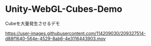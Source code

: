 # Unity-WebGL-Cubes-Demo
Cubeを大量発生させるデモ


https://user-images.githubusercontent.com/114209030/209327514-d88f1640-564e-4529-8ab6-4e3116443903.mov

